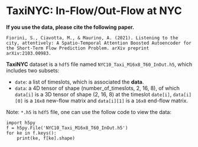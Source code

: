TaxiNYC: In-Flow/Out-Flow at NYC
===========================================================

**If you use the data, please cite the following paper.**

`Fiorini, S., Ciavotta, M., & Maurino, A. (2021). Listening to the city, attentively: A Spatio-Temporal Attention Boosted Autoencoder for the Short-Term Flow Prediction Problem. arXiv preprint arXiv:2103.00983. `

**TaxiNYC** dataset is a `hdf5` file named `NYC10_Taxi_M16x8_T60_InOut.h5`, which includes two subsets:

* `date`: a list of timeslots, which is associated the **data**. 
* `data`: a 4D tensor of shape (number_of_timeslots, 2, 16, 8), of which `data[i]` is a 3D tensor of shape (2, 16, 8) at the timeslot `date[i]`, `data[i][0]` is a `16x8` new-flow matrix and `data[i][1]` is a `16x8` end-flow matrix. 

Note: `*.h5` is `hdf5` file, one can use the follow code to view the data:

```
import h5py
f = h5py.File('NYC10_Taxi_M16x8_T60_InOut.h5')
for ke in f.keys():
    print(ke, f[ke].shape)
```

